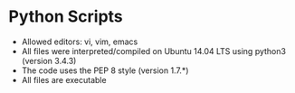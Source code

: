 # Python Scripts
- Allowed editors: vi, vim, emacs
- All files were interpreted/compiled on Ubuntu 14.04 LTS using python3 (version 3.4.3)
- The code uses the PEP 8 style (version 1.7.*)
- All files are executable

